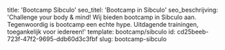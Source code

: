 title: 'Bootcamp Sibculo'
seo_titel: 'Bootcamp in Sibculo'
seo_beschrijving: 'Challenge your body & mind! Wij bieden bootcamp in Sibculo aan. Tegenwoordig is bootcamp een echte hype. Uitdagende trainingen, toegankelijk voor iedereen!'
template: bootcamp/sibculo
id: cd25beeb-723f-47f2-9695-ddb60d3c3fbf
slug: bootcamp-sibculo
